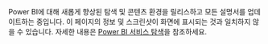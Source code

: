 Power BI에 대해 새롭게 향상된 탐색 및 콘텐츠 환경을 릴리스하고 모든 설명서를 업데이트하는 중입니다.
이 페이지의 정보 및 스크린샷이 화면에 표시되는 것과 일치하지 않을 수 있습니다. 자세한 내용은 [Power BI 서비스 탐색](../service-the-new-power-bi-experience.md)을 참조하세요.</font>
